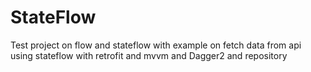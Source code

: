 # StateFlow
Test project on flow and stateflow with example on fetch data from api using stateflow with retrofit and mvvm and Dagger2 and repository 
